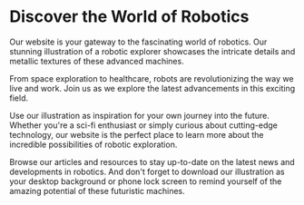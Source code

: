 <!--font:Poppins-->

# Discover the World of Robotics

Our website is your gateway to the fascinating world of robotics. Our stunning illustration of a robotic explorer showcases the intricate details and metallic textures of these advanced machines.

From space exploration to healthcare, robots are revolutionizing the way we live and work. Join us as we explore the latest advancements in this exciting field.

Use our illustration as inspiration for your own journey into the future. Whether you're a sci-fi enthusiast or simply curious about cutting-edge technology, our website is the perfect place to learn more about the incredible possibilities of robotic exploration.

Browse our articles and resources to stay up-to-date on the latest news and developments in robotics. And don't forget to download our illustration as your desktop background or phone lock screen to remind yourself of the amazing potential of these futuristic machines.

<!--

Write me markdown content of website with wallpaper:

"An illustration of a robotic explorer, with metallic textures and intricate details."

The header of the page should not be copy of the text but rather a real content of the website which is using this wallpaper.


---


# Robotic Explorer Wallpaper

Welcome to our website featuring an amazing wallpaper of a robotic explorer! This illustration showcases the intricate details and metallic textures of this futuristic machine. 

Whether you're a fan of sci-fi or just appreciate great design, this wallpaper is sure to impress. Use it as your desktop background or phone lock screen to add some excitement to your daily routine.

Download this wallpaper now and take a journey into the unknown with this incredible robotic explorer.


---


Heading should not include word "wallpaper". The website should not be about the wallpaper itself, wallpaper is just a related background, rewrite whole content.


---


# Discover the Futuristic World of Robotic Exploration

Step into the future with our stunning illustration of a robotic explorer. With intricate details and metallic textures, this artwork brings to life the possibilities of advanced technology.

Our website is dedicated to exploring the world of robotics and the incredible advancements being made in this field. From space exploration to medical advancements, robots are changing the way we live and work.

Use our illustration as your desktop background or phone lock screen to remind yourself of the exciting possibilities that await us in the future. And while you're here, browse our articles and resources to learn more about the latest developments in robotics.

Join us on a journey into the unknown and discover the amazing world of robotic exploration.


---


Heading is too long, rewrite whole content.


---


# Exploring the Future of Robotics

Our website is dedicated to showcasing the latest advancements in robotics and the incredible possibilities that await us in the future. Our stunning illustration of a robotic explorer brings to life the intricacies and metallic textures of these advanced machines.

From space exploration to medical breakthroughs, robots are changing the way we live and work. Join us as we delve into the world of robotics and explore the exciting developments happening in this field.

Use our illustration as inspiration for your own journey into the future. Whether you're a fan of sci-fi or simply interested in cutting-edge technology, our website is the perfect place to learn more about the amazing world of robotic exploration.

Browse our articles and resources to stay up-to-date on the latest news and developments in the field of robotics. And don't forget to download our illustration as your desktop background or phone lock screen to remind yourself of the incredible possibilities that lie ahead.


---


Heading is too long, rewrite whole content.


---


# Discover the World of Robotics

Our website is your gateway to the fascinating world of robotics. Our stunning illustration of a robotic explorer showcases the intricate details and metallic textures of these advanced machines.

From space exploration to healthcare, robots are revolutionizing the way we live and work. Join us as we explore the latest advancements in this exciting field.

Use our illustration as inspiration for your own journey into the future. Whether you're a sci-fi enthusiast or simply curious about cutting-edge technology, our website is the perfect place to learn more about the incredible possibilities of robotic exploration.

Browse our articles and resources to stay up-to-date on the latest news and developments in robotics. And don't forget to download our illustration as your desktop background or phone lock screen to remind yourself of the amazing potential of these futuristic machines.


---


Write me a Google font which is best fitting for the website.

Pick from the list:
- Roboto
- Exo 2
- Playfair Display
- Lobster
- IBM Plex Sans
- Lato
- Alegreya
- Raleway
- Barlow Condensed
- Orbitron
- Open Sans
- Poppins
- Dancing Script
- Great Vibes
- Futura
- Inter
- Montserrat


Write just the font name nothing else.


---


Poppins

-->
